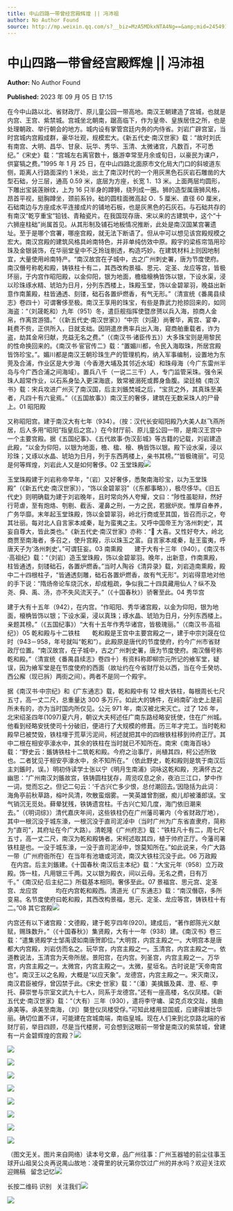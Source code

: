 ```yaml
---
title: 中山四路一带曾经宫殿辉煌 || 冯沛祖
author: No Author Found
source: http://mp.weixin.qq.com/s?__biz=MzA5MDkxNTA4Ng==&amp;mid=2454914135&amp;idx=1&amp;sn=18751807376a06492203cf6f65bc283b&amp;chksm=87a3cc36b0d44520e25bde8fd2eee1b43bc7240ee817cbb79874be66efe5d16b47a11b0da45f#rd
---
```


# 中山四路一带曾经宫殿辉煌 || 冯沛祖

**Author:** No Author Found

**Published:** 2023 年 09 月 05 日 17:15

在今中山路以北、省财政厅、原儿童公园一带高地。南汉王朝建造了宫城，也就是内宫、王宫、紫禁城。宫城坐北朝南，踞高临下，作为皇帝、皇族居住之所，也是处理朝政、举行朝会的地方。城内设有掌管宫廷内务的内侍省。刘岩广辟宫室，当时宫城内宫殿成群，豪华壮观，规模宏大。《新五代史·南汉世家》载：“故时刘氏有南宫、大明、昌华、甘泉、玩华、秀华、玉清、太微诸宫，凡数百，不可悉纪。”《宋史》载：“宫城左右离官数十，鋹游幸常至月余或旬日，以豪民为课户，供宴犒之费。”1995 年 1 月 25 日，在中山四路北面原市文化局大门口的斜坡道东侧，距离人行路面深约 1 米处，出土了南汉时代的一个用灰黑色石灰岩石雕凿的大型石础，分三层，通高 0.59 米，底层为方座，长宽 1．13 米。上面两层均圆形，下雕出宝装莲辦纹，上为 16 只半身的蹲狮，绕列成一圈。狮的造型属唐狮风格，昂首平视，挺胸蹲坐，颈前系铃。础的圆柱面微高起 O．5 厘米、直径 60 厘米，石础南边与方座成水平连接成片的铺地石板，也是灰黑色的石灰石。与石础共存的有南汉“乾亨重宝”铅钱、青釉瓷片。在我国现存唐、宋以来的古建筑中，这个“十六狮座柱础”尚属首见。从其形制及铺石地板情况推断，此处是南汉国某宫署遗址。至于是哪个宫署，哪座宫殿，就无法下断语了。但从中可以想见该宫殿规模之宏大。南汉宫殿的建筑风格具岭南特色，并非单纯仿效中原。殿宇的梁栋帘箔用珍珠及金银装饰，在华丽堂皇中不乏玲珑剔透，构造巧妙。在建筑材料上则因地制宜，大量使用岭南特产。“南汉故宫在子城中，古之广州刺史署，唐为节度使府。南汉僭号称乾和殿，铸铁柱十有二，其西改构景福、思元、定圣、龙应等宫，皆极环丽，于内宫作昭阳殿，以金仰阳，银为地面，檐楹榱桷皆饰以银，下设水渠，浸以珍珠琢水精、琥珀为日月，分列东西楼上，珠殿玉堂，饰以金碧翠羽，晚益出新意作南薰殿，柱皆通透、刻镂，础石各置炉燃香，有气无形。”（清宣统《番禺县续志》卷四十）可谓奢侈至极。南汉王享用的珠宝，有些是靠武力抢掠回来的，如同海盗：“（刘晟乾和）九年（951）冬，遣巨舰指挥使暨彦赟以兵入海，掠商人金帛，作离宫游猎。”（《新五代史·南汉世家》）“中宗（刘晟）尚奢华，离宫、宴幸，耗费不赀，正供所入，日就支绌。因阴遣彦赉率兵出入海，窥商舶重载者，诈为盗，劫其金帛归献，充益无名之费。”（《南汉书·诸臣传五》）大多珠宝则是用黎民的性命换回来的。《南汉书·宦官传二》载：“置媚川都，令民入海取珠，所居宫殿皆饰珍宝。”。媚川都是南汉王朝珍珠生产的管理机构，纳入军事编制，设置地为东莞及合浦，作业区是大步海（今香港大埔及其邻近水域）和珠母海（今广东雷州半岛与今广西合浦之间海域）。置兵八千（一说二三千）人，专门监管采珠。强令采珠人超常作业，以石系身坠入更深海底，致常被溺死或葬身鱼腹。梁廷楠《南汉书》载：宋兵攻进广州灭了南汉国，后主刘鋹焚城之后，“宝货之外，其真珠至美者，凡四十有六瓮焉。”（《五国故事》）南汉王的奢侈，建筑在无数采珠人的尸骨上。01 昭阳殿

又称昭阳宫。建于南汉大有七年（934）。（按：汉代长安昭阳殿乃大美人赵飞燕所居，后人多用“昭阳”指皇后之宫。）在今财厅前、原儿童公园一带，是南汉王宫中一个主要宫殿。据《五国纪事》、《五代故事·伪汉彭城》等古籍的记载，刘岩建造此殿，“以金为仰阳，以银为地面，檐、楹、榱、桷皆饰以银。殿下设水渠，浸以珍珠；又琢以水晶、琥珀为日月，列于东西两楼上，亲书其榜。”“皆极瑰丽”。可见是何等辉煌，刘岩此人又是如何奢侈。02 玉堂珠殿![](https://mmbiz.qpic.cn/mmbiz_png/PJWG74pLsMY6UC038dctgW8MgjMj1dC5JicJdgG5v9gDFJVicZJwKlcG5gicSt6kCnD7Mm8kraLlmdbz8IJAsOWnA/640?wx_fmt=png)

玉堂珠殿建于刘岩称帝早年，“（岩）又好奢侈，悉聚南海珍宝，以为玉堂珠殿”（《新五代史·南汉世家》），“饰以金碧翠羽”（《东都事略》），极尽侈华。《旧五代史》则明确载为建于刘岩晚年，且时常向外人夸耀，文曰：“陟性虽聪辩，然好行苛虐，至有炮烙、刳剔、截舌、灌鼻之刑，一方之民，若据炉炭。惟厚自奉养，广务华靡。末年起玉堂珠殿，饰以金碧翠羽，岭北行商或至其国，皆召而示之，夸其壮丽。每对北人自言家本咸秦，耻为蛮夷之主。又呼中国帝王为‘洛州刺史’，其妄自尊大，皆此类也。”《新五代史·南汉世家》亦称：“ 大喜。又性好夸大，岭北商贾至南海者，多召之，使升宫殿，示以珠玉之富。自言家本咸秦，耻王蛮夷，呼唐天子为‘洛州刺史’。”可谓狂妄。03 南熏殿       建于大有十三年（940）。《南汉书·高祖纪》载：“（刘岩）造玉堂珠殿，饰以金碧翠羽。晚年，出新意，作南熏殿，柱皆通透，刻镂础石，各置炉燃香。”当时人陶谷《清异录》载，刘岩造南熏殿，殿中二十四根柱子，“皆通透刻雕，础石各置炉燃香，故有气无形”。刘岩得意地对他的手下说：“隋炀帝论车烧沉水，却成粗疏，争似我二十四具藏用仙人？纵不及尧、舜、禹、汤，亦不失风流天子。”（《十国春秋》）骄奢至此。04 秀华宫

建于大有十五年（942），在内宫。“作昭阳、秀华诸宫殿，以金为仰阳，银为地面，榱桷皆饰以银；下设水渠，浸以真珠；琢水晶、琥珀为日月，分列东西楼上。亲题其榜。”（《五国纪事》）“大有十五年作秀华诸宫，皆极瑰丽。”（《南汉书·高祖纪》）05 乾和殿与十二铁柱       乾和殿是王宫中主要宫殿之一，建于中宗刘晟在位时（943－958，年号就叫“乾和”）。此殿原是唐代的节度使府，约今广州市省财政厅位置。“南汉故宫，在子城中，古之广州刺史署，唐为节度使府。南汉僭号称乾和殿。”（清宣统《番禺县续志》卷四十）有资料称即柳宗元所记的飨军堂，疑误，因为飨军堂是在节度使府的西面（故址约在今省财厅处以西，当在今壬癸坊、西公廨（现已拆）两街之间）。两者不是同一个殿宇。

据《南汉书·中宗纪》和《广东通志》载，乾和殿中有 12 根大铁柱，每根周长七尺五寸，高一丈二尺，总重量达 300 多万斤。如此大的铸件，在岭南矿冶史上是前所未有的，亦为当时国内所仅见。公元 971 年，南汉被北宋灭亡。过了 126 年，北宋绍圣四年(1097)夏六月，朝议大夫柯述任广南东路经略安抚使，住在广州城。他看到经略安抚使司十分破旧，便进行了大规模的修葺。历三年才完工。当时乾和殿早已被焚毁，铁柱埋于荒草污泥间，柯述就把其中的四根铁柱移到帅府正厅。其中二根在相安亭濠水中，其余的铁柱在当时就已不知所在。南宋《南海百咏》载：“野史云：鋹铸铁柱十二筑乾和殿。今府之治事厅，尚植其四，柯公述所致也。二者犹见于相安亭濠水中，余不知所在。”（依此野史，乾和殿则是筑于南汉后主刘鋹时，误。）明初侍读学士张以宁《明月生南浦》词咏这乾和殿，充满怀古之幽思：“广州南汉刘鋹故宫，铁铸圆柱犹存，周览叹息之余，夜泊三江口，梦中作一词，觉而忘之。但记二句云：‘千古兴亡多少恨，总付潮回去。’因隐括为此词：海角亭前秋草路，榕叶风清，吹散蛮烟雾。一笑英雄曾割据，痴儿却被潘郎误。宝气销沉无觅处。藓晕犹残，铁铸遗宫柱。千古兴亡知几度，海门依旧潮来去。”（《明词综》）清代嘉庆年间，这些铁柱仍在广州藩司署内（今省财政厅地），其中一根沉没于城东濠，一根沉没于直司泥淖中（当时广州为广东省直隶府，简称为“直司”，其府址在今广大路）。清乾隆《广州府志》载：“铁柱凡十有二，周七尺五寸，高一丈二尺，南汉为乾和殿铸者。宋柯述取其四，植于帅府正厅。今藩司署铁柱是也。一没于城东濠，一没于直司泥淖中，馀莫知所在。”如此说来，今广大路一带（广州府衙所在）在当年有池塘或河流，南汉大铁柱沉没于此。06 万政殿       在内宫。后主刘鋹建。《十国春秋·南汉后主本纪》载：“大宝元年（958）立万政殿。饰一柱，凡用银三千两。又以银为殿衣，间以云母。无名之费，日有万千。”《南汉纪·后主纪二》所载基本相同。奢侈至此。07 景福宫、思元宫、定圣宫、龙应宫　       均在内宫乾和殿西。清道光《广东通志》载：“南汉僭窃，多所变易。名节度使府曰乾和殿，其西改构景福，思元、定圣、龙应等宫，铸铁柱十有二。”08 其它宫殿![](https://mmbiz.qpic.cn/mmbiz_png/PJWG74pLsMY6UC038dctgW8MgjMj1dC557PkgZG6fEBLveCPztTIab2abqdgVD9aR4j78SaUN4JKicHOj9lKB1Q/640)

内宫还有以下诸宫殿：文德殿，建于乾亨四年(920)。建成后，“著作郎陈光义献赋，赐珠数升。”（《十国春秋》）集贤殿，大有十一年（938）建。《南汉书》卷三载：“遣集贤殿学士邹禹谟如南唐贺即位。”大明宫，内宫主殿之一。大明宫本是唐都大内宫殿，刘岩仿而名之。玩华宫，内宫主殿之一。玉清宫，内宫主殿之一。依道教说法，玉清宫为天帝所居。景阳宫，在内宫。列圣宫，内宫主殿之一。万华宫，内宫主殿之一。太微宫，内宫主殿之一。太微，星垣名。古时说是“天帝南宫也”。南汉王以之名殿，大概是“以应天象”。龙德宫，内宫主殿之一。宋灭南汉，南汉君臣被俘，曾囚禁于此。《宋史·世家》载：“（潘）美擒鋹及龚、澄、枢、李托、薛崇誉与宗室文武九十七人，同系于龙德宫。”还有一座高楼，名仪凤楼。《新五代史·南汉世家》载：“（大有）三年（930），遣将李守墉、梁克贞攻交趾，擒曲承美等。承美至南海，（刘）龑登仪凤楼受俘。”可知此楼用显国威，应建得雄壮华丽。确切位置不详，可能建在宫城南端，南临皇城。现在人们来到北京路北端的省财厅前，举目四顾，尽是当代楼房，可会想到这眼前一带曾是南汉的紫禁城，曾建有一片金碧辉煌的宫殿？![](https://mmbiz.qpic.cn/mmbiz_png/PJWG74pLsMY6UC038dctgW8MgjMj1dC557PkgZG6fEBLveCPztTIab2abqdgVD9aR4j78SaUN4JKicHOj9lKB1Q/640)

![](https://mmbiz.qpic.cn/mmbiz_jpg/PJWG74pLsMY6UC038dctgW8MgjMj1dC5Cf906BhcqodSWKO0G269ibaostFdNuKoepquU9ODjRkq53ddzRXORCg/640?wx_fmt=jpeg)

![](https://mmbiz.qpic.cn/mmbiz_png/PJWG74pLsMY6UC038dctgW8MgjMj1dC557PkgZG6fEBLveCPztTIab2abqdgVD9aR4j78SaUN4JKicHOj9lKB1Q/640)

![](https://mmbiz.qpic.cn/mmbiz_png/PJWG74pLsMY6UC038dctgW8MgjMj1dC557PkgZG6fEBLveCPztTIab2abqdgVD9aR4j78SaUN4JKicHOj9lKB1Q/640)

![](https://mmbiz.qpic.cn/mmbiz_png/PJWG74pLsMY6UC038dctgW8MgjMj1dC557PkgZG6fEBLveCPztTIab2abqdgVD9aR4j78SaUN4JKicHOj9lKB1Q/640)

![](https://mmbiz.qpic.cn/mmbiz_jpg/PJWG74pLsMY6UC038dctgW8MgjMj1dC5y754gGhiagWX6sghM7LEt3q8ib4wqLE1AAGia8h8RHvoxCjiciaOzhHwwaw/640?wx_fmt=jpeg)

![](https://mmbiz.qpic.cn/mmbiz_png/PJWG74pLsMY6UC038dctgW8MgjMj1dC557PkgZG6fEBLveCPztTIab2abqdgVD9aR4j78SaUN4JKicHOj9lKB1Q/640)

![](https://mmbiz.qpic.cn/mmbiz_png/PJWG74pLsMY6UC038dctgW8MgjMj1dC557PkgZG6fEBLveCPztTIab2abqdgVD9aR4j78SaUN4JKicHOj9lKB1Q/640)

![](https://mmbiz.qpic.cn/mmbiz_png/PJWG74pLsMY6UC038dctgW8MgjMj1dC557PkgZG6fEBLveCPztTIab2abqdgVD9aR4j78SaUN4JKicHOj9lKB1Q/640)

（图文无关。图片来自网络）读本号文章，品广州往事：广州玉器墟的前尘往事玉球开山祖吴公炎再说禺山故地：凌霄里的状元第你饮过广州的井水吗？欢迎关注欢迎赐稿   留念记忆![](https://mmbiz.qpic.cn/mmbiz_gif/PJWG74pLsMYf2b50xFTbTsibmjv5gNVOxZegUj8mrKtpuzCpBAYnQw9duHfIcNnUzicicnGUSv4EWPSTRAPvV9g3w/640?wx_fmt=gif&wxfrom=5&wx_lazy=1)

长按二维码 识别   关注我们![](https://mmbiz.qpic.cn/mmbiz_gif/fgnkxfGnnkS1Lbic0T0Bgibp0J1vhQJ7rCaUWCiccY1he4tZib7iaUCqhy7pzH0y3u4FVQN7whcwrajK9jicg3BgjF1Q/640?wx_fmt=gif&wxfrom=5&wx_lazy=1)

![](https://mmbiz.qpic.cn/mmbiz_jpg/PJWG74pLsMaozLudXOzRblBbJLge0Cicrs08tBnq19cGoN0iacXkFnwOiaiaricDicxGzQZsSSZJMHYB9G7FUAlqCzvw/640?wxfrom=5&wx_lazy=1&wx_co=1&wx_fmt=jpeg)
